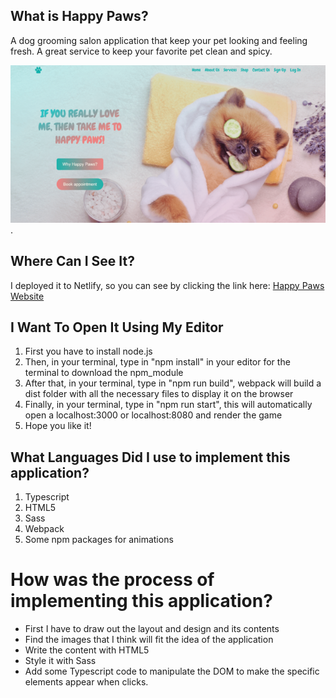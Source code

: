 ## What is Happy Paws?
A dog grooming salon application that keep your pet looking and feeling fresh. A great service to keep your favorite pet clean and spicy.

![Happy Paws image](https://github.com/hungle2396/Happy-Paws/blob/main/src/img/HappyPaws_pic_github.png).

## Where Can I See It?
I deployed it to Netlify, so you can see by clicking the link here: [Happy Paws Website](https://happypaws96.netlify.app/)

## I Want To Open It Using My Editor
1. First you have to install node.js
2. Then, in your terminal, type in "npm install" in your editor for the terminal to download the npm_module
3. After that, in your terminal, type in "npm run build", webpack will build a dist folder with all the necessary files to display it on the browser
4. Finally, in your terminal, type in "npm run start", this will automatically open a localhost:3000 or localhost:8080 and render the game
5. Hope you like it!

## What Languages Did I use to implement this application?
1. Typescript
2. HTML5
3. Sass
4. Webpack
5. Some npm packages for animations

# How was the process of implementing this application?
- First I have to draw out the layout and design and its contents
- Find the images that I think will fit the idea of the application
- Write the content with HTML5
- Style it with Sass
- Add some Typescript code to manipulate the DOM to make the specific elements appear when clicks.
